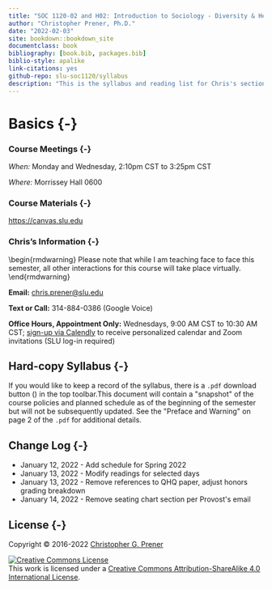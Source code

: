 ```yaml
--- 
title: "SOC 1120-02 and H02: Introduction to Sociology - Diversity & Health"
author: "Christopher Prener, Ph.D."
date: "2022-02-03"
site: bookdown::bookdown_site
documentclass: book
bibliography: [book.bib, packages.bib]
biblio-style: apalike
link-citations: yes
github-repo: slu-soc1120/syllabus
description: "This is the syllabus and reading list for Chris's section of SOC 1120."
---
```


# Basics {-}

### Course Meetings {-}

*When:* Monday and Wednesday, 2:10pm CST to 3:25pm CST

*Where:* Morrissey Hall 0600

### Course Materials {-}

<https://canvas.slu.edu>

### Chris’s Information {-}

\begin{rmdwarning}
Please note that while I am teaching face to face this semester, all
other interactions for this course will take place virtually.
\end{rmdwarning}

**Email:** <chris.prener@slu.edu>

**Text or Call:** 314-884-0386 (Google Voice)

**Office Hours, Appointment Only:** Wednesdays, 9:00 AM CST to 10:30 AM CST; <a href = "https://calendly.com/chris-prener" target = "_blank">sign-up via Calendly</a> to receive personalized calendar and Zoom invitations (SLU log-in required)

## Hard-copy Syllabus {-}
If you would like to keep a record of the syllabus, there is a `.pdf` download button (<i class="fa fa-file-pdf-o"></i>) in the top toolbar.This document will contain a "snapshot" of the course policies and planned schedule as of the beginning of the semester but will not be subsequently updated. See the "Preface and Warning" on page 2 of the `.pdf` for additional details.

## Change Log {-}

* January 12, 2022 - Add schedule for Spring 2022
* January 13, 2022 - Modify readings for selected days
* January 13, 2022 - Remove references to QHQ paper, adjust honors grading breakdown
* January 14, 2022 - Remove seating chart section per Provost's email

## License {-}
Copyright © 2016-2022 [Christopher G. Prener](https://chris-prener.github.io)

<a rel="license" href="http://creativecommons.org/licenses/by-sa/4.0/"><img alt="Creative Commons License" style="border-width:0" src="https://i.creativecommons.org/l/by-sa/4.0/88x31.png" /></a><br />This work is licensed under a <a rel="license" href="http://creativecommons.org/licenses/by-sa/4.0/">Creative Commons Attribution-ShareAlike 4.0 International License</a>.


